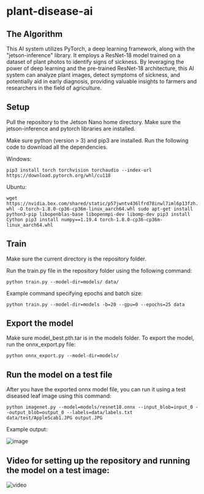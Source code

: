 # plant-disease-ai

## The Algorithm
This AI system utilizes PyTorch, a deep learning framework, along with the "jetson-inference" library. It employs a ResNet-18 model trained on a dataset of plant photos to identify signs of sickness. By leveraging the power of deep learning and the pre-trained ResNet-18 architecture, this AI system can analyze plant images, detect symptoms of sickness, and potentially aid in early diagnosis, providing valuable insights to farmers and researchers in the field of agriculture.

## Setup
Pull the repository to the Jetson Nano home directory. Make sure the jetson-inference and pytorch libraries are installed.

Make sure python (version > 3) and pip3 are installed. Run the following code to download all the dependencies.

Windows:

`
pip3 install torch torchvision torchaudio --index-url https://download.pytorch.org/whl/cu118
`

Ubuntu:

`
wget https://nvidia.box.com/shared/static/p57jwntv436lfrd78inwl7iml6p13fzh.whl -O torch-1.8.0-cp36-cp36m-linux_aarch64.whl
sudo apt-get install python3-pip libopenblas-base libopenmpi-dev libomp-dev
pip3 install Cython
pip3 install numpy==1.19.4 torch-1.8.0-cp36-cp36m-linux_aarch64.whl
`

## Train
Make sure the current directory is the repository folder.

Run the train.py file in the repository folder using the following command:

`
python train.py --model-dir=models/ data/
`

Example command specifying epochs and batch size:

`
python train.py --model-dir=models -b=20 --gpu=0 --epochs=25 data
`

## Export the model
Make sure model_best.pth.tar is in the models folder. To export the model, run the onnx_export.py file:

`
python onnx_export.py --model-dir=models/
`

## Run the model on a test file
After you have the exported onnx model file, you can run it using a test diseased leaf image using this command:

`
python imagenet.py --model=models/resnet18.onnx --input_blob=input_0 --output_blob=output_0 --labels=data/labels.txt data/test/AppleScab1.JPG output.JPG
`

Example output:

![image](https://github.com/wyx7373/plant-disease-ai/assets/139377134/92f5bd48-16bd-4616-8425-5b8b18d7032d)


## Video for setting up the repository and running the model on a test image:
![video](https://github.com/wyx7373/plant-disease-ai/assets/139377134/ce945da2-5b0e-4b87-b3e6-211d5331ea89)

